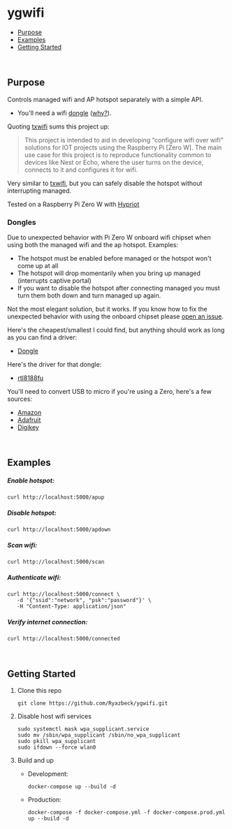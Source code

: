 # ygwifi

- [Purpose](#Purpose)
- [Examples](#Examples)
- [Getting Started](#Getting_Started)

<br>

## Purpose

Controls managed wifi and AP hotspot separately with a simple API.

- You'll need a wifi [dongle](#Dongles) ([why?](#Dongles)).

Quoting [txwifi](https://github.com/txn2/txwifi) sums this project up:

> This project is intended to aid in developing “configure wifi over wifi” solutions for IOT projects using the Raspberry Pi [Zero W]. The main use case for this project is to reproduce functionality common to devices like Nest or Echo, where the user turns on the device, connects to it and configures it for wifi.

Very similar to [txwifi](https://github.com/txn2/txwifi), but you can safely disable the hotspot without interrupting managed.

Tested on a Raspberry Pi Zero W with [Hypriot](https://blog.hypriot.com/downloads/)

### Dongles

Due to unexpected behavior with Pi Zero W onboard wifi chipset when using both the managed wifi and the ap hotspot. Examples:

- The hotspot must be enabled before managed or the hotspot won't come up at all
- The hotspot will drop momentarily when you bring up managed (interrupts captive portal)
- If you want to disable the hotspot after connecting managed you must turn them both down and turn managed up again.

Not the most elegant solution, but it works. If you know how to fix the unexpected behavior with using the onboard chipset please [open an issue](https://github.com/Ryazbeck/ygwifi/issues/new).

Here's the cheapest/smallest I could find, but anything should work as long as you can find a driver:

- [Dongle](https://www.ebay.com/itm/NEW-2018-Mini-USB-WiFi-WLAN-Wireless-Network-Adapter-802-11-Dongle-RTL8188-lapto/143202387869)

Here's the driver for that dongle:

- [rtl8188fu](https://github.com/kelebek333/rtl8188fu/tree/arm#how-to-install-for-arm-devices)

You'll need to convert USB to micro if you're using a Zero, here's a few sources:

- [Amazon](https://www.amazon.com/gp/product/B015GZOHKW/ref=ppx_yo_dt_b_asin_title_o07_s00?ie=UTF8&psc=1)
- [Adafruit](https://www.adafruit.com/product/2910)
- [Digikey](https://www.digikey.com/product-detail/en/sparkfun-electronics/COM-14567/1568-1821-ND/8324538)

<br>

## Examples

##### Enable hotspot:

```
curl http://localhost:5000/apup
```

##### Disable hotspot:

```
curl http://localhost:5000/apdown
```

##### Scan wifi:

```
curl http://localhost:5000/scan
```

##### Authenticate wifi:

```
curl http://localhost:5000/connect \
   -d '{"ssid":"network", "psk":"password"}' \
   -H "Content-Type: application/json"
```

##### Verify internet connection:

```
curl http://localhost:5000/connected
```

<br>

## Getting Started

1. Clone this repo

   ```
   git clone https://github.com/Ryazbeck/ygwifi.git
   ```

1. Disable host wifi services

   ```
   sudo systemctl mask wpa_supplicant.service
   sudo mv /sbin/wpa_supplicant /sbin/no_wpa_supplicant
   sudo pkill wpa_supplicant
   sudo ifdown --force wlan0
   ```

1. Build and up

   - Development:
     ```
     docker-compose up --build -d
     ```
   - Production:
     ```
     docker-compose -f docker-compose.yml -f docker-compose.prod.yml up --build -d
     ```
